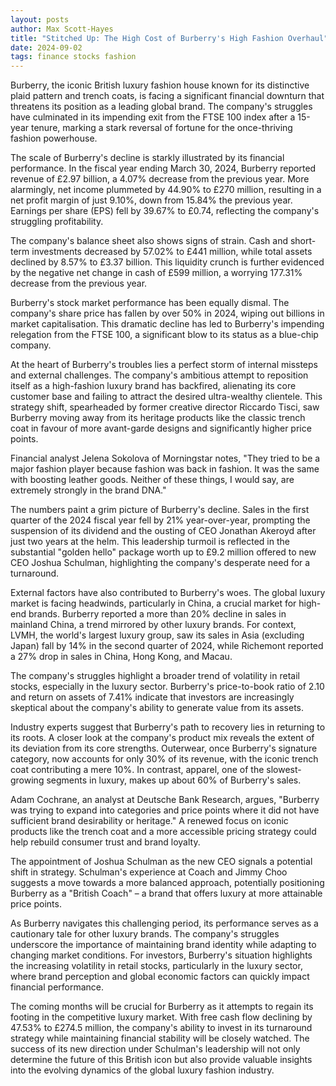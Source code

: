 ```yaml
---
layout: posts
author: Max Scott-Hayes
title: "Stitched Up: The High Cost of Burberry's High Fashion Overhaul"
date: 2024-09-02
tags: finance stocks fashion
---
```

Burberry, the iconic British luxury fashion house known for its distinctive plaid pattern and trench coats, is facing a significant financial downturn that threatens its position as a leading global brand. The company's struggles have culminated in its impending exit from the FTSE 100 index after a 15-year tenure, marking a stark reversal of fortune for the once-thriving fashion powerhouse.

The scale of Burberry's decline is starkly illustrated by its financial performance. In the fiscal year ending March 30, 2024, Burberry reported revenue of £2.97 billion, a 4.07% decrease from the previous year. More alarmingly, net income plummeted by 44.90% to £270 million, resulting in a net profit margin of just 9.10%, down from 15.84% the previous year. Earnings per share (EPS) fell by 39.67% to £0.74, reflecting the company's struggling profitability. 

The company's balance sheet also shows signs of strain. Cash and short-term investments decreased by 57.02% to £441 million, while total assets declined by 8.57% to £3.37 billion. This liquidity crunch is further evidenced by the negative net change in cash of £599 million, a worrying 177.31% decrease from the previous year. 

Burberry's stock market performance has been equally dismal. The company's share price has fallen by over 50% in 2024, wiping out billions in market capitalisation. This dramatic decline has led to Burberry's impending relegation from the FTSE 100, a significant blow to its status as a blue-chip company.

At the heart of Burberry's troubles lies a perfect storm of internal missteps and external challenges. The company's ambitious attempt to reposition itself as a high-fashion luxury brand has backfired, alienating its core customer base and failing to attract the desired ultra-wealthy clientele. This strategy shift, spearheaded by former creative director Riccardo Tisci, saw Burberry moving away from its heritage products like the classic trench coat in favour of more avant-garde designs and significantly higher price points. 

Financial analyst Jelena Sokolova of Morningstar notes, "They tried to be a major fashion player because fashion was back in fashion. It was the same with boosting leather goods. Neither of these things, I would say, are extremely strongly in the brand DNA."

The numbers paint a grim picture of Burberry's decline. Sales in the first quarter of the 2024 fiscal year fell by 21% year-over-year, prompting the suspension of its dividend and the ousting of CEO Jonathan Akeroyd after just two years at the helm. This leadership turmoil is reflected in the substantial "golden hello" package worth up to £9.2 million offered to new CEO Joshua Schulman, highlighting the company's desperate need for a turnaround.

External factors have also contributed to Burberry's woes. The global luxury market is facing headwinds, particularly in China, a crucial market for high-end brands. Burberry reported a more than 20% decline in sales in mainland China, a trend mirrored by other luxury brands. For context, LVMH, the world's largest luxury group, saw its sales in Asia (excluding Japan) fall by 14% in the second quarter of 2024, while Richemont reported a 27% drop in sales in China, Hong Kong, and Macau.

The company's struggles highlight a broader trend of volatility in retail stocks, especially in the luxury sector. Burberry's price-to-book ratio of 2.10 and return on assets of 7.41% indicate that investors are increasingly skeptical about the company's ability to generate value from its assets.

Industry experts suggest that Burberry's path to recovery lies in returning to its roots. A closer look at the company's product mix reveals the extent of its deviation from its core strengths. Outerwear, once Burberry's signature category, now accounts for only 30% of its revenue, with the iconic trench coat contributing a mere 10%. In contrast, apparel, one of the slowest-growing segments in luxury, makes up about 60% of Burberry's sales.

Adam Cochrane, an analyst at Deutsche Bank Research, argues, "Burberry was trying to expand into categories and price points where it did not have sufficient brand desirability or heritage." A renewed focus on iconic products like the trench coat and a more accessible pricing strategy could help rebuild consumer trust and brand loyalty.

The appointment of Joshua Schulman as the new CEO signals a potential shift in strategy. Schulman's experience at Coach and Jimmy Choo suggests a move towards a more balanced approach, potentially positioning Burberry as a "British Coach" – a brand that offers luxury at more attainable price points.

As Burberry navigates this challenging period, its performance serves as a cautionary tale for other luxury brands. The company's struggles underscore the importance of maintaining brand identity while adapting to changing market conditions. For investors, Burberry's situation highlights the increasing volatility in retail stocks, particularly in the luxury sector, where brand perception and global economic factors can quickly impact financial performance.

The coming months will be crucial for Burberry as it attempts to regain its footing in the competitive luxury market. With free cash flow declining by 47.53% to £274.5 million, the company's ability to invest in its turnaround strategy while maintaining financial stability will be closely watched. The success of its new direction under Schulman's leadership will not only determine the future of this British icon but also provide valuable insights into the evolving dynamics of the global luxury fashion industry.